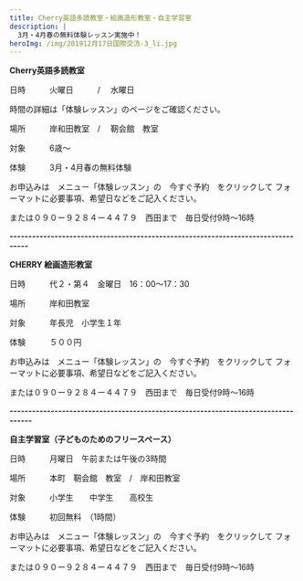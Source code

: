 ```yaml
---
title: Cherry英語多読教室・絵画造形教室・自主学習室
description: |
  3月・4月春の無料体験レッスン実施中！
heroImg: /img/201912月17日国際交流-3_li.jpg
---
```

**Cherry英語多読教室**  

日時　　　火曜日　　　/　    水曜日　

時間の詳細は「体験レッスン」のページをご確認ください。

場所　　　岸和田教室　/　    靭会館　教室　

対象　　　6歳～

体験　　　3月・4月春の無料体験

お申込みは　メニュー「体験レッスン」の　今すぐ予約　をクリックして
フォーマットに必要事項、希望日などをご記入ください。

または０９０ー９２８４ー４４７９　西田まで　毎日受付9時～16時

**\---------------------------------------------------------------------------------**

**CHERRY 絵画造形教室**

日時　　　代２・第４　金曜日　16：00～17：30

場所　　　岸和田教室

対象　　　年長児　小学生１年　　

体験　　　５００円

お申込みは　メニュー「体験レッスン」の　今すぐ予約　をクリックして
フォーマットに必要事項、希望日などをご記入ください。

または０９０ー９２８４ー４４７９　西田まで　毎日受付9時～16時

**\----------------------------------------------------------------------------------**

**自主学習室（子どものためのフリースペース）**

日時　　　月曜日　午前または午後の3時間

場所　　　本町　靭会館　教室　/　岸和田教室

対象　　　小学生　　中学生　　高校生

体験　　　初回無料　（1時間）

お申込みは　メニュー「体験レッスン」の　今すぐ予約　をクリックして
フォーマットに必要事項、希望日などをご記入ください。

または０９０ー９２８４ー４４７９　西田まで　毎日受付9時～16時